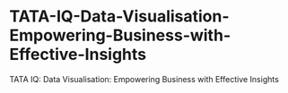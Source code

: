 # TATA-IQ-Data-Visualisation-Empowering-Business-with-Effective-Insights
TATA IQ: Data Visualisation: Empowering Business with Effective Insights
